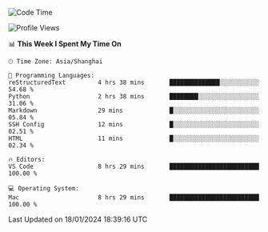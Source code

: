<!--START_SECTION:waka-->
![Code Time](http://img.shields.io/badge/Code%20Time-318%20hrs-blue)

![Profile Views](http://img.shields.io/badge/Profile%20Views-33-blue)

📊 **This Week I Spent My Time On** 

```text
🕑︎ Time Zone: Asia/Shanghai

💬 Programming Languages: 
reStructuredText         4 hrs 38 mins       ██████████████░░░░░░░░░░░   54.68 % 
Python                   2 hrs 38 mins       ████████░░░░░░░░░░░░░░░░░   31.06 % 
Markdown                 29 mins             █░░░░░░░░░░░░░░░░░░░░░░░░   05.84 % 
SSH Config               12 mins             █░░░░░░░░░░░░░░░░░░░░░░░░   02.51 % 
HTML                     11 mins             █░░░░░░░░░░░░░░░░░░░░░░░░   02.34 % 

🔥 Editors: 
VS Code                  8 hrs 29 mins       █████████████████████████   100.00 % 

💻 Operating System: 
Mac                      8 hrs 29 mins       █████████████████████████   100.00 % 
```


 Last Updated on 18/01/2024 18:39:16 UTC
<!--END_SECTION:waka-->
